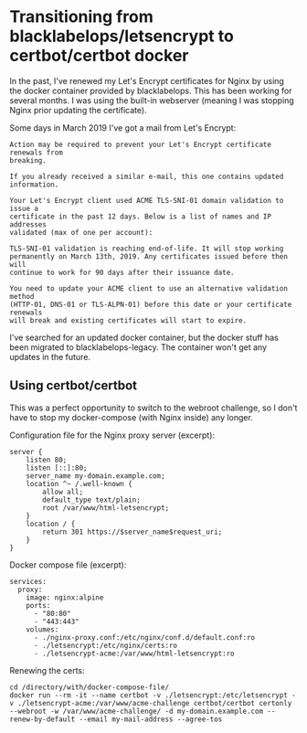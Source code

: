 Transitioning from blacklabelops/letsencrypt to certbot/certbot docker
======================================================================

In the past, I've renewed my Let's Encrypt certificates for Nginx by using the docker container provided by blacklabelops. This has been working for several months. I was using the built-in webserver (meaning I was stopping Nginx prior updating the certificate).

Some days in March 2019 I've got a mail from Let's Encrypt:

```
Action may be required to prevent your Let's Encrypt certificate renewals from
breaking.

If you already received a similar e-mail, this one contains updated information.

Your Let's Encrypt client used ACME TLS-SNI-01 domain validation to issue a
certificate in the past 12 days. Below is a list of names and IP addresses
validated (max of one per account):

TLS-SNI-01 validation is reaching end-of-life. It will stop working
permanently on March 13th, 2019. Any certificates issued before then will
continue to work for 90 days after their issuance date.

You need to update your ACME client to use an alternative validation method
(HTTP-01, DNS-01 or TLS-ALPN-01) before this date or your certificate renewals
will break and existing certificates will start to expire.
```

I've searched for an updated docker container, but the docker stuff has been migrated to blacklabelops-legacy. The container won't get any updates in the future.

Using certbot/certbot
---------------------

This was a perfect opportunity to switch to the webroot challenge, so I don't have to stop my docker-compose (with Nginx inside) any longer.

Configuration file for the Nginx proxy server (excerpt):

```
server {
    listen 80;
    listen [::]:80;
    server_name my-domain.example.com;
    location ^~ /.well-known {
        allow all;
        default_type text/plain;
        root /var/www/html-letsencrypt;
    }
    location / {
        return 301 https://$server_name$request_uri;
    }
}
```

Docker compose file (excerpt):
```
services:
  proxy:
    image: nginx:alpine
    ports:
      - "80:80"
      - "443:443"
    volumes:
      - ./nginx-proxy.conf:/etc/nginx/conf.d/default.conf:ro
      - ./letsencrypt:/etc/nginx/certs:ro
      - ./letsencrypt-acme:/var/www/html-letsencrypt:ro
```

Renewing the certs:

```
cd /directory/with/docker-compose-file/
docker run --rm -it --name certbot -v ./letsencrypt:/etc/letsencrypt -v ./letsencrypt-acme:/var/www/acme-challenge certbot/certbot certonly --webroot -w /var/www/acme-challenge/ -d my-domain.example.com --renew-by-default --email my-mail-address --agree-tos
```



